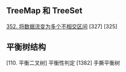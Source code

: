 ## TreeMap 和 TreeSet
[352. 将数据流变为多个不相交区间](https://leetcode-cn.com/problems/data-stream-as-disjoint-intervals/)
[327]
[325]

## 平衡树结构
[110. 平衡二叉树] 平衡性判定
[1382] 手撕平衡树
